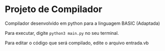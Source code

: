 # Projeto de Compilador
Compilador desenvolvido em python para a linguagem BASIC (Adaptada)

Para executar, digite ```python3 main.py``` no seu terminal.

Para editar o código que será compilado, edite o arquivo entrada.vb
